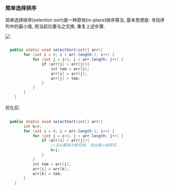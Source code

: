 ### 简单选择排序

简单选择排序(selection sort)是一种原地(in-place)排序算法, 基本思想是: 寻找序列中的最小值, 用当前位置与之交换, 重复上述步骤.

![](https://images2015.cnblogs.com/blog/1153367/201704/1153367-20170428152457772-193301923.png)

```java

  public static void selectSort(int[] arr){
        for (int i = 0; i < arr.length-1; i++) {
            for (int j = i+1; j < arr.length; j++) {
                if (arr[i] > arr[j]){
                    int tem = arr[i];
                    arr[i] = arr[j];
                    arr[j] = tem;
                }
            }
        }
    }

```

优化后:

```java

  public static void selectSort(int[] arr){
        int k=0;
        for (int i = 0; i < arr.length-1; i++) {
            for (int j = i+1; j < arr.length; j++) {
                if (arr[i] > arr[j]){
					//没必要每次都交换, 找出最小值即可.
                    k=j;
                }
            }
            int tem = arr[i];
            arr[i] = arr[k];
            arr[k] = tem;
        }
    }


```
